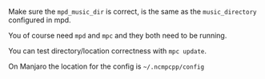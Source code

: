 Make sure the `mpd_music_dir` is correct, is the same as the `music_directory` configured in mpd.

You of course need `mpd` and `mpc` and they both need to be running.

You can test directory/location correctness with `mpc update`.

On Manjaro the location for the config is `~/.ncmpcpp/config`
